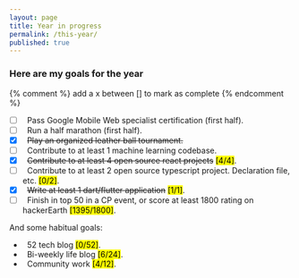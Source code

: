 ```yaml
---
layout: page
title: Year in progress
permalink: /this-year/
published: true
---
```


<div class="page" markdown="1">

### Here are my goals for the year

{% comment %} add a x  between [] to mark as complete {% endcomment %}

- [ ] &nbsp; Pass Google Mobile Web specialist certification (first half).
- [ ] &nbsp; Run a half marathon (first half).
- [x] &nbsp; <del>Play an organized leather ball tournament.</del>
- [ ] &nbsp; Contribute to at least 1 machine learning codebase.
- [X] &nbsp; <del>Contribute to at least 4 open source react projects</del> <mark>[4/4]</mark>.
- [ ] &nbsp; Contribute to at least 2 open source typescript project. Declaration file, etc. <mark>[0/2]</mark>.
- [x] &nbsp; <del>Write at least 1 dart/flutter application</del> <mark>[1/1]</mark>.
- [ ] &nbsp; Finish in top 50 in a CP event, or score at least 1800 rating on hackerEarth <mark>[1395/1800]</mark>.

And some habitual goals:

- &nbsp; 52 tech blog <mark>[0/52]</mark>.
- &nbsp; Bi-weekly life blog <mark>[6/24]</mark>.
- &nbsp; Community work <mark>[4/12]</mark>.

</div>
